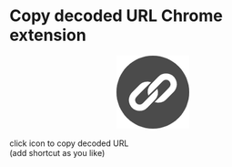 # Copy decoded URL Chrome extension

<p align="center">
  <img src="images/128.png">
</p>

click icon to copy decoded URL  
(add shortcut as you like)
